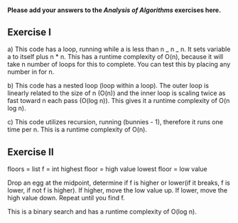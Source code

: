 #### Please add your answers to the **_Analysis of Algorithms_** exercises here.

## Exercise I

a) This code has a loop, running while a is less than n _ n _ n. It sets variable a to itself plus n \* n. This has a runtime complexity of O(n), because it will take n number of loops for this to complete. You can test this by placing any number in for n.

b) This code has a nested loop (loop within a loop). The outer loop is linearly related to the size of n (O(n)) and the inner loop is scaling twice as fast toward n each pass (O(log n)). This gives it a runtime complexity of O(n log n).

c) This code utilizes recursion, running (bunnies - 1), therefore it runs one time per n. This is a runtime complexity of O(n).

## Exercise II

floors = list
f = int
highest floor = high value
lowest floor = low value

Drop an egg at the midpoint, determine if f is higher or lower(if it breaks, f is lower, if not f is higher). If higher, move the low value up. If lower, move the high value down. Repeat until you find f.

This is a binary search and has a runtime complexity of O(log n).
